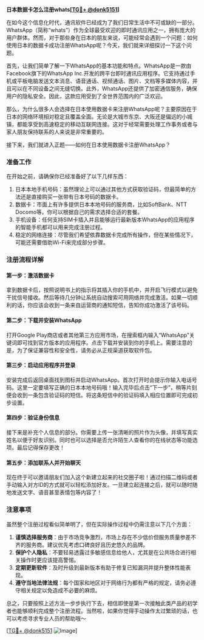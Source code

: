 **日本数据卡怎么注册whats[[TG💪+ @donk5151](https://t.me/s/donk5151)]**

在如今这个信息化时代，通讯软件已经成为了我们日常生活中不可或缺的一部分。WhatsApp（简称“whats”）作为全球最受欢迎的即时通讯应用之一，拥有庞大的用户群体。然而，对于那些身在日本的朋友来说，可能经常会遇到一个问题：如何使用日本的数据卡成功注册WhatsApp呢？今天，我们就来详细探讨一下这个问题。

首先，让我们简单了解一下WhatsApp的基本功能和特点。WhatsApp是一款由Facebook旗下的WhatsApp Inc.开发的跨平台即时通讯应用程序。它支持通过手机或平板电脑发送文本消息、语音通话、视频通话、图片、文档等多媒体内容，并且可以在不同设备之间无缝切换。此外，WhatsApp还提供了加密通信服务，确保用户的隐私安全。因此，这款应用受到了全世界范围内的广泛欢迎。

那么，为什么很多人会选择在日本使用数据卡来注册WhatsApp呢？主要原因在于日本的网络环境相对稳定且覆盖全面。无论是大城市东京、大阪还是偏远的小城镇，都能享受到高速稳定的移动互联网连接。这对于经常需要处理工作事务或者与家人朋友保持联系的人来说是非常重要的。

接下来，我们就进入正题——如何在日本使用数据卡注册WhatsApp？

### 准备工作

在开始之前，请确保你已经准备好了以下几样东西：

1. 日本本地手机号码：虽然理论上可以通过其他方式获取验证码，但最简单的方法还是直接购买一张带有日本号码的数据卡。
2. 数据卡：市面上有许多提供日本本地号码的服务商，比如SoftBank、NTT Docomo等。你可以根据自己的需求选择合适的套餐。
3. 手机设备：任何支持SIM卡插入并且能够运行最新版本WhatsApp的应用程序的智能手机都可以用来完成注册过程。
4. 稳定的网络连接：尽管我们希望依靠数据卡完成所有操作，但在某些情况下，可能还需要借助Wi-Fi来完成部分步骤。

### 注册流程详解

#### 第一步：激活数据卡

拿到数据卡后，按照说明书上的指示将其插入你的手机中，并开启飞行模式以避免干扰信号接收。然后等待几分钟让系统自动搜索可用网络并完成激活。如果一切顺利的话，你应该会收到一条来自运营商的通知短信，告知你成功激活了该号码。

#### 第二步：下载并安装WhatsApp

打开Google Play商店或者其他第三方应用市场，在搜索框内输入“WhatsApp”关键词即可找到官方版本的应用程序。点击下载并安装到你的手机上。需要注意的是，为了保证兼容性和安全性，请务必从正规渠道获取软件包。

#### 第三步：启动应用程序并登录

安装完成后返回桌面找到图标并启动WhatsApp。首次打开时会提示你输入电话号码。这里一定要填写正确的日本本地号码哦！输入完毕后点击“下一步”，稍等片刻便会收到一条包含验证码的短信。将这条短信中的验证码填入相应位置即可完成初步设置。

#### 第四步：验证身份信息

接下来是补充个人信息的部分。你需要上传一张清晰的照片作为头像，并填写真实姓名以便于好友识别。同时也可以选择是否允许陌生人查看你的在线状态等功能选项。最后记得保存更改！

#### 第五步：添加联系人并开始聊天

现在终于可以邀请朋友们加入这个新建立起来的社交圈子啦！通过扫描二维码或者手动输入对方ID的方式就可以轻松添加好友。一旦建立起连接之后，就可以随时随地发送文字、语音甚至表情包等内容了！

### 注意事项

虽然整个注册过程看似简单明了，但在实际操作过程中仍需注意以下几个方面：

1. **谨慎选择服务商**：由于市场竞争激烈，市场上存在不少低价但服务质量参差不齐的服务商。建议优先考虑口碑良好且历史悠久的品牌。
2. **保护个人隐私**：不要轻易透露过多敏感信息给他人，尤其是在公共场合进行相关操作时更应该提高警惕。
3. **定期更新软件**：及时升级到最新版本有助于修复已知漏洞并提升整体性能表现。
4. **遵守当地法律法规**：每个国家和地区对于网络行为都有严格的规定，请务必遵守相关规定以免造成不必要的麻烦。

总之，只要按照上述方法一步步执行下去，相信即使是第一次接触此类产品的初学者也能够顺利完成整个注册流程。当然啦，如果你觉得手动操作太过繁琐的话，也可以考虑寻求专业人员的帮助哦～

[[TG💪+ @donk5151](https://t.me/s/donk5151) ![Image](https://i.postimg.cc/rwNCRYN7/Snipaste-2025-04-30-17-27-05.png)]
